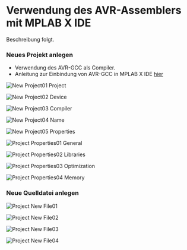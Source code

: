 # Verwendung des AVR-Assemblers mit MPLAB X IDE

Beschreibung folgt.

### Neues Projekt anlegen

- Verwendung des AVR-GCC als Compiler.
- Anleitung zur Einbindung von AVR-GCC in MPLAB X IDE [hier](../avr_gcc/avr_gcc.md)

![New Project01 Project](img/new_project01_project.png)

![New Project02 Device](img/new_project02_device.png)

![New Project03 Compiler](img/new_project03_compiler.png)

![New Project04 Name](img/new_project04_name.png)

![New Project05 Properties](img/new_project05_properties.png)

![Project Properties01 General](img/project_properties01_general.png)

![Project Properties02 Libraries](img/project_properties02_libraries.png)

![Project Properties03 Optimization](img/project_properties03_optimization.png)

![Project Properties04 Memory](img/project_properties04_memory.png)

### Neue Quelldatei anlegen

![Project New File01](img/project_new_file01.png)

![Project New File02](img/project_new_file02.png)

![Project New File03](img/project_new_file03.png)

![Project New File04](img/project_new_file04.png)